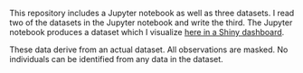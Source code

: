 This repository includes a Jupyter notebook as well as three datasets. I read two of the datasets in the Jupyter notebook and write the third. The Jupyter notebook produces a dataset which I visualize <a href="https://grahambearden.shinyapps.io/tfa_example/">here in a Shiny dashboard</a>.

These data derive from an actual dataset. All observations are masked. No individuals can be identified from any data in the dataset.
